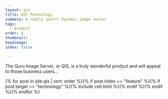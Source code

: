 ```yaml
---
layout: qis
title: QIS Technology
summary: A really useful dynamic image server
tags:
  - product
order: 4
thumbnail:
headimage:
index: false

---
```


The Quru Image Server, or QIS, is a truly wonderful product and will appeal to those business users...

<div class="grid clearfix">
  {% for post in site.qis | sort: order %}{% if post.index == "feature"  %}{% if post.target == "technology" %}{% include cell.html %}{% endif %}{% endif %}{% endfor %}
</div>

